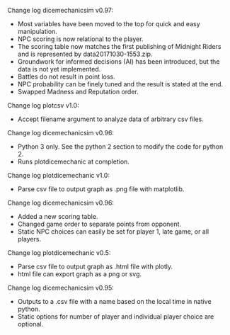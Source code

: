 Change log dicemechanicsim v0.97:

- Most variables have been moved to the top for quick and easy manipulation.
- NPC scoring is now relational to the player.
- The scoring table now matches the first publishing of Midnight Riders and
  is represented by data20171030-1553.zip.
- Groundwork for informed decisions (AI) has been introduced, but the data
  is not yet implemented.
- Battles do not result in point loss.
- NPC probability can be finely tuned and the result is stated at the end.
- Swapped Madness and Reputation order.

Change log plotcsv v1.0:

- Accept filename argument to analyze data of arbitrary csv files.

Change log dicemechanicsim v0.96:

- Python 3 only.  See the python 2 section to modify the code for python 2.
- Runs plotdicemechanic at completion.

Change log plotdicemechanic v1.0:

- Parse csv file to output graph as .png file with matplotlib.

Change log dicemechanicsim v0.96:

- Added a new scoring table.
- Changed game order to separate points from opponent.
- Static NPC choices can easily be set for player 1, late game, or all players.

Change log plotdicemechanic v0.5:

- Parse csv file to output graph as .html file with plotly.
- html file can export graph as a png or svg.

Change log dicemechanicsim v0.95:

- Outputs to a .csv file with a name based on the local time in native python.
- Static options for number of player and individual player choice are optional.
